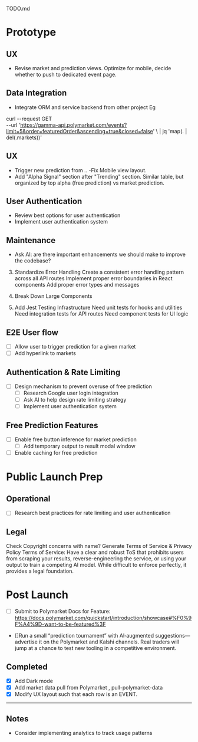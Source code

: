 TODO.md

# Prototype

## UX
- Revise market and prediction views. Optimize for mobile, decide whether to push to dedicated event page.

## Data Integration
- Integrate ORM and service backend from other project
Eg

curl --request GET \
  --url 'https://gamma-api.polymarket.com/events?limit=5&order=featuredOrder&ascending=true&closed=false' \ | jq 'map(. | del(.markets))'


## UX
- Trigger new prediction from ..
-Fix Mobile view layout.
- Add "Alpha Signal" section after "Trending" section. Similar table, but organized by top alpha (free prediction) vs market prediction.


## User Authentication
- Review best options for user authentication
- Implement user authentication system


## Maintenance

- Ask AI: are there important enhancements we should make to improve the codebase?


3. Standardize Error Handling
Create a consistent error handling pattern across all API routes
Implement proper error boundaries in React components
Add proper error types and messages


5. Break Down Large Components

6. Add Jest Testing Infrastructure
Need unit tests for hooks and utilities
Need integration tests for API routes
Need component tests for UI logic


## E2E User flow
- [ ] Allow user to trigger prediction for a given market
- [ ] Add hyperlink to markets

## Authentication & Rate Limiting
- [ ] Design mechanism to prevent overuse of free prediction
  - [ ] Research Google user login integration
  - [ ] Ask AI to help design rate limiting strategy
  - [ ] Implement user authentication system

## Free Prediction Features
- [ ] Enable free button inference for market prediction
  - [ ] Add temporary output to result modal window
- [ ] Enable caching for free prediction

# Public Launch Prep

## Operational
- [ ] Research best practices for rate limiting and user authentication

## Legal
Check Copyright concerns with name?
Generate Terms of Service & Privacy Policy
Terms of Service: Have a clear and robust ToS that prohibits users from scraping your results, reverse-engineering the service, or using your output to train a competing AI model. While difficult to enforce perfectly, it provides a legal foundation.


# Post Launch
- [ ] Submit to Polymarket Docs for Feature: https://docs.polymarket.com/quickstart/introduction/showcase#%F0%9F%A4%9D-want-to-be-featured%3F
- []Run a small “prediction tournament” with AI‑augmented suggestions—advertise it on the Polymarket and Kalshi channels. Real traders will jump at a chance to test new tooling in a competitive environment. 


## Completed
- [x] Add Dark mode
- [x] Add market data pull from Polymarket , pull-polymarket-data
- [x] Modify UX layout such that each row is an EVENT.

---

## Notes

- Consider implementing analytics to track usage patterns 